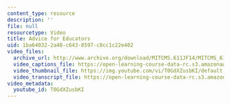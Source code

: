 ```yaml
---
content_type: resource
description: ''
file: null
resourcetype: Video
title: Advice for Educators
uid: 1ba64032-2a48-c643-8597-c8cc1c22e402
video_files:
  archive_url: http://www.archive.org/download/MITCMS.611JF14/MITCMS_611JF14_Advice_for_Educators_300k.mp4
  video_captions_file: https://open-learning-course-data-rc.s3.amazonaws.com/cms-611j-creating-video-games-fall-2014/06065d9e8b08556b901a3ddf464c09f5_T0GdXZusbKI.vtt
  video_thumbnail_file: https://img.youtube.com/vi/T0GdXZusbKI/default.jpg
  video_transcript_file: https://open-learning-course-data-rc.s3.amazonaws.com/cms-611j-creating-video-games-fall-2014/34b73f8ec037c95db6eda59f2c6c751e_T0GdXZusbKI.pdf
video_metadata:
  youtube_id: T0GdXZusbKI
---
```

